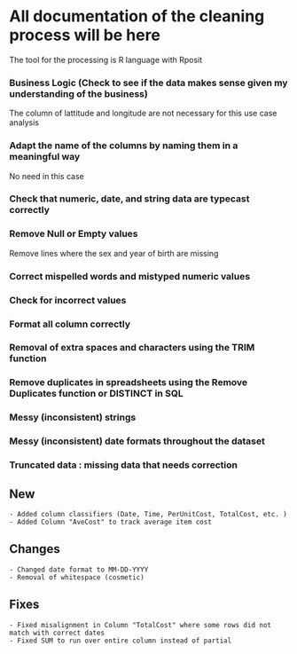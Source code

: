 # All documentation of the cleaning process will be here
The tool for the processing is R language with Rposit

### Business Logic (Check to see if the data makes sense given my understanding of the business) 
The column of lattitude and longitude are not necessary for this use case analysis

### Adapt the name of the columns by naming them in a meaningful way
No need in this case

### Check that numeric, date, and string data are typecast correctly

### Remove Null or Empty values 
Remove lines where the sex and year of birth are missing

### Correct mispelled words and mistyped numeric values

### Check for incorrect values

### Format all column correctly 

### Removal of extra spaces and characters using the TRIM function

### Remove duplicates in spreadsheets using the Remove Duplicates function or DISTINCT in SQL

### Messy (inconsistent) strings 

### Messy (inconsistent) date formats throughout the dataset

### Truncated data : missing data that needs correction


## New
    - Added column classifiers (Date, Time, PerUnitCost, TotalCost, etc. )
    - Added Column "AveCost" to track average item cost

## Changes 
    - Changed date format to MM-DD-YYYY
    - Removal of whitespace (cosmetic)

## Fixes
    - Fixed misalignment in Column "TotalCost" where some rows did not match with correct dates
    - Fixed SUM to run over entire column instead of partial
